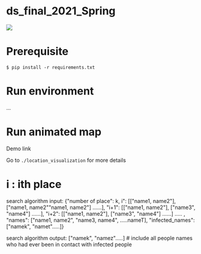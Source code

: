 # ds_final_2021_Spring

![](https://i.imgur.com/rFQpES3.gif)

# Prerequisite
```
$ pip install -r requirements.txt
```

# Run environment
...
# Run animated map
Demo link 

Go to `./location_visualization` for more details


# i : ith place
search algorithm input: {"number of place": k, i": [["name1, name2"], ["name1, name2""name1, name2"] ......], "i+1": [["name1, name2"], ["name3", "name4"] ......], "i+2": [["name1, name2"], ["name3", "name4"] ......] ..... , "names": ["name1, name2", "name3, name4", .....nameT], "infected_names":["namek", "namet".....]}

search algorithm output: ["namek", "namez".....] # include all people names who had ever been in contact with infected people
